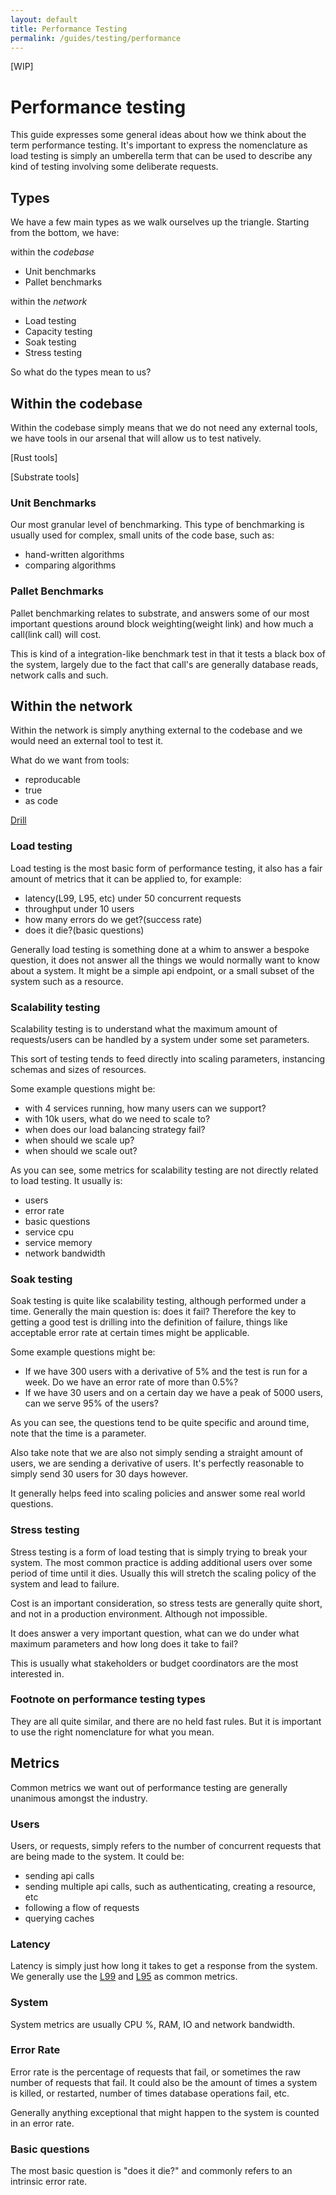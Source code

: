 ```yaml
---
layout: default
title: Performance Testing
permalink: /guides/testing/performance
---
```


[WIP]

# Performance testing

This guide expresses some general ideas about how we think about the term performance testing.
It's important to express the nomenclature as load testing is simply an umberella term that can be used to describe any kind of testing involving some deliberate requests.

## Types

We have a few main types as we walk ourselves up the triangle. Starting from the bottom, we have:

within the *codebase*
- Unit benchmarks
- Pallet benchmarks

within the *network*
- Load testing
- Capacity testing
- Soak testing
- Stress testing

So what do the types mean to us?

## Within the codebase

Within the codebase simply means that we do not need any external tools, we have tools in our arsenal that will allow us to test natively.

[Rust tools]

[Substrate tools]

### Unit Benchmarks

Our most granular level of benchmarking. 
This type of benchmarking is usually used for complex, small units of the code base, such as:
- hand-written algorithms
- comparing algorithms

### Pallet Benchmarks

Pallet benchmarking relates to substrate, and answers some of our most important questions around block weighting(weight link) and how much a call(link call) will cost. 

This is kind of a integration-like benchmark test in that it tests a black box of the system, largely due to the fact that call's are generally database reads, network calls and such.

## Within the network

Within the network is simply anything external to the codebase and we would need an external tool to test it.

What do we want from tools:
- reproducable
- true
- as code

[Drill](sdkfjh)

### Load testing

Load testing is the most basic form of performance testing, it also has a fair amount of metrics that it can be applied to, for example:
- latency(L99, L95, etc) under 50 concurrent requests
- throughput under 10 users
- how many errors do we get?(success rate)
- does it die?(basic questions)

Generally load testing is something done at a whim to answer a bespoke question, it does not answer all the things we would normally want to know about a system.
It might be a simple api endpoint, or a small subset of the system such as a resource.

### Scalability testing

Scalability testing is to understand what the maximum amount of requests/users can be handled by a system under some set parameters.

This sort of testing tends to feed directly into scaling parameters, instancing schemas and sizes of resources.

Some example questions might be: 

- with 4 services running, how many users can we support?
- with 10k users, what do we need to scale to?
- when does our load balancing strategy fail?
- when should we scale up?
- when should we scale out?

As you can see, some metrics for scalability testing are not directly related to load testing. It usually is:
- users
- error rate
- basic questions
- service cpu
- service memory
- network bandwidth

### Soak testing

Soak testing is quite like scalability testing, although performed under a time. 
Generally the main question is: does it fail? 
Therefore the key to getting a good test is drilling into the definition of failure, things like acceptable error rate at certain times might be applicable.

Some example questions might be:
- If we have 300 users with a derivative of 5% and the test is run for a week. Do we have an error rate of more than 0.5%? 
- If we have 30 users and on a certain day we have a peak of 5000 users, can we serve 95% of the users?

As you can see, the questions tend to be quite specific and around time, note that the time is a parameter.

Also take note that we are also not simply sending a straight amount of users, we are sending a derivative of users. 
It's perfectly reasonable to simply send 30 users for 30 days however.

It generally helps feed into scaling policies and answer some real world questions.

### Stress testing

Stress testing is a form of load testing that is simply trying to break your system. The most common practice is adding additional users over some period of time until it dies. Usually this will stretch the scaling policy of the system and lead to failure.

Cost is an important consideration, so stress tests are generally quite short, and not in a production environment. Although not impossible.

It does answer a very important question, what can we do under what maximum parameters and how long does it take to fail?

This is usually what stakeholders or budget coordinators are the most interested in.

### Footnote on performance testing types

They are all quite similar, and there are no held fast rules. But it is important to use the right nomenclature for what you mean.

## Metrics

Common metrics we want out of performance testing are generally unanimous amongst the industry.

### Users

Users, or requests, simply refers to the number of concurrent requests that are being made to the system. It could be:

- sending api calls
- sending multiple api calls, such as authenticating, creating a resource, etc
- following a flow of requests
- querying caches


### Latency

Latency is simply just how long it takes to get a response from the system. We generally use the [L99](https://en.wikipedia.org/wiki/99_percentile) and [L95](https://en.wikipedia.org/wiki/95_percentile) as common metrics.

### System

System metrics are usually CPU %, RAM, IO and network bandwidth.

### Error Rate

Error rate is the percentage of requests that fail, or sometimes the raw number of requests that fail.
It could also be the amount of times a system is killed, or restarted, number of times database operations fail, etc.

Generally anything exceptional that might happen to the system is counted in an error rate.

### Basic questions

The most basic question is "does it die?" and commonly refers to an intrinsic error rate.
